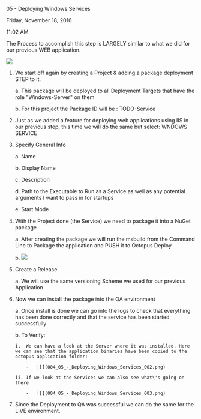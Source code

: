 05 - Deploying Windows Services

Friday, November 18, 2016

11:02 AM

The Process to accomplish this step is LARGELY similar to what we did for our previous WEB application.

![](004_05_-_Deploying_Windows_Services_000.png)

1.  We start off again by creating a Project & adding a package deployment STEP to it.

    a.  This package will be deployed to all Deployment Targets that have the role \"Windows-Server\" on them

    b.  For this project the Package ID will be : TODO-Service

2.  Just as we added a feature for deploying web applications using IIS in our previous step, this time we will do the same but select: WNDOWS SERVICE

3.  Specify General Info

    a.  Name

    b.  Display Name

    c.  Description

    d.  Path to the Executable to Run as a Service as well as any potential arguments I want to pass in for startups

    e.  Start Mode

4.  With the Project done (the Service) we need to package it into a NuGet package

    a.  After creating the package we will run the msbuild from the Command Line to Package the application and PUSH it to Octopus Deploy

    b.  ![](004_05_-_Deploying_Windows_Services_001.png)

5.  Create a Release

    a.  We will use the same versioning Scheme we used for our previous Application

6.  Now we can install the package into the QA environment

    a.  Once install is done we can go into the logs to check that everything has been done correctly and that the service has been started successfully

    b.  To Verify:

        i.  We can have a look at the Server where it was installed. Here we can see that the application binaries have been copied to the octopus application folder:

            -   ![](004_05_-_Deploying_Windows_Services_002.png)

        ii. If we look at the Services we can also see what\'s going on there

            -   ![](004_05_-_Deploying_Windows_Services_003.png)

7.  Since the Deployment to QA was successful we can do the same for the LIVE environment.
